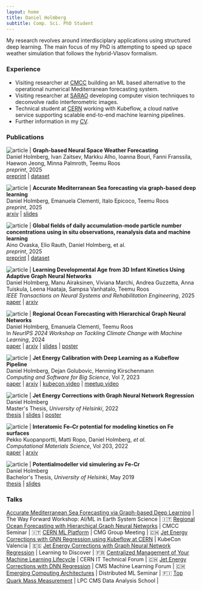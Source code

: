 ```yaml
---
layout: home
title: Daniel Holmberg
subtitle: Comp. Sci. PhD Student
---
```


My research revolves around interdisciplary applications using structured deep learning. The main focus of my PhD is attempting to speed up space weather simulation that follows the hybrid-Vlasov formalism.

### Experience

- Visiting researcher at [CMCC](https://www.cmcc.it) building an ML based alternative to the operational numerical Mediterranean forecasting system.
- Visiting researcher at [SARAO](https://www.sarao.ac.za) developing computer vision techniques to deconvolve radio interferometric images.
- Technical student at [CERN](https://home.cern) working with Kubeflow, a cloud native service supporting scalable end-to-end machine learning pipelines.
- Further information in my [CV](assets/resume.pdf).

### Publications

![article](assets/img/space_weather.png) | **Graph-based Neural Space Weather Forecasting** <br> Daniel Holmberg, Ivan Zaitsev, Markku Alho, Ioanna Bouri, Fanni Franssila, Haewon Jeong, Minna Palmroth, Teemu Roos <br> _preprint_, 2025 <br> [preprint](assets/space_weather_preprint.pdf) \| [dataset](https://zenodo.org/records/16930055)

![article](assets/img/encoding.png) | **Accurate Mediterranean Sea forecasting via graph-based deep learning** <br> Daniel Holmberg, Emanuela Clementi, Italo Epicoco, Teemu Roos <br> _preprint_, 2025 <br> [arxiv](https://arxiv.org/abs/2506.23900) \| [slides](assets/slides/seacast_cmcc25.pdf)

![article](assets/img/n100.png) | **Global fields of daily accumulation-mode particle number concentrations using in situ observations, reanalysis data and machine learning** <br> Aino Ovaska, Elio Rauth, Daniel Holmberg, et al. <br> _preprint_, 2025 <br> [preprint](https://doi.org/10.5194/ar-2025-18) \| [dataset](https://zenodo.org/records/15222674)

![article](assets/img/pose.png) | **Learning Developmental Age from 3D Infant Kinetics Using Adaptive Graph Neural Networks** <br> Daniel Holmberg, Manu Airaksinen, Viviana Marchi, Andrea Guzzetta, Anna Tuiskula, Leena Haataja, Sampsa Vanhatalo, Teemu Roos <br> _IEEE Transactions on Neural Systems and Rehabilitation Engineering_, 2025 <br> [paper](https://ieeexplore.ieee.org/abstract/document/10994338) \| [arxiv](https://arxiv.org/abs/2402.14400)

![article](assets/img/seacast.jpg) | **Regional Ocean Forecasting with Hierarchical Graph Neural Networks** <br> Daniel Holmberg, Emanuela Clementi, Teemu Roos <br> In _NeurIPS 2024 Workshop on Tackling Climate Change with Machine Learning_, 2024 <br> [paper](https://www.climatechange.ai/papers/neurips2024/51) \| [arxiv](https://arxiv.org/abs/2410.11807) \| [slides](assets/slides/seacast_cmcc24.pdf) \| [poster](https://neurips.cc/media/PosterPDFs/NeurIPS%202024/100541.png)

![article](assets/img/jec_models.png) | **Jet Energy Calibration with Deep Learning as a Kubeflow Pipeline** <br> Daniel Holmberg, Dejan Golubovic, Henning Kirschenmann <br> _Computing and Software for Big Science_, Vol 7, 2023 <br> [paper](https://doi.org/10.1007/s41781-023-00103-y) \| [arxiv](https://arxiv.org/abs/2308.12724) \| [kubecon video](https://youtu.be/iqbsbXZDjs8) \| [meetup video](https://youtu.be/AWZT9ZYgohY)

![article](assets/img/particle_cloud_simple.png) | **Jet Energy Corrections with Graph Neural Network Regression** <br> Daniel Holmberg <br> Master's Thesis, _University of Helsinki_, 2022 <br> [thesis](http://urn.fi/URN:NBN:fi:hulib-202205302154) \| [slides](https://indico.ijclab.in2p3.fr/event/5999/timetable/#32-jet-energy-corrections-with) \| [poster](https://indico.physik.uni-muenchen.de/event/173/contributions/862/)

![article](assets/img/fecr_migration.png) | **Interatomic Fe–Cr potential for modeling kinetics on Fe surfaces** <br> Pekko Kuopanportti, Matti Ropo, Daniel Holmberg, _et al._ <br> _Computational Materials Science_, Vol 203, 2022 <br> [paper](https://doi.org/10.1016/j.commatsci.2021.110840) \| [arxiv](https://arxiv.org/abs/2105.12859)

![article](assets/img/sectio_physica.png) | **Potentialmodeller vid simulering av Fe-Cr** <br> Daniel Holmberg <br> Bachelor's Thesis, _University of Helsinki_, May 2019 <br> [thesis](assets/bsc_thesis.pdf) \| [slides](assets/slides/fecr_simumeet19.pdf)

### Talks

[Accurate Mediterranean Sea Forecasting via Graph-based Deep Learning](assets/slides/seacast_cmcc25.pdf) | The Way Forward Workshop: AI/ML in Earth System Science | :it:
[Regional Ocean Forecasting with Hierarchical Graph Neural Networks](assets/slides/seacast_cmcc24.pdf) | CMCC Seminar | :it:
[CERN ML Platform](https://indico.cern.ch/event/1174414/#15-cern-ml-platform) | CMG Group Meeting | :switzerland:
[Jet Energy Corrections with GNN Regression using Kubeflow at CERN](https://kccnceu2022.sched.com/event/ytqv/jet-energy-corrections-with-gnn-regression-using-kubeflow-at-cern-daniel-holmberg-dejan-golubovic-cern) | KubeCon Valencia | :es:
[Jet Energy Corrections with Graph Neural Network Regression](https://indico.ijclab.in2p3.fr/event/5999/timetable/#32-jet-energy-corrections-with) | Learning to Discover | :fr:
[Centralized Management of Your Machine Learning Lifecycle](assets/slides/kubeflow_ittf21.pdf) | CERN IT Technical Forum | :switzerland:
[Jet Energy Corrections with DNN Regression](assets/slides/jec_dnn_cms21.pdf) | CMS Machine Learning Forum | :switzerland:
[Emerging Computing Architectures](assets/slides/emerging_architectures_hu20.pdf) | Distributed ML Seminar | :finland:
[Top Quark Mass Measurement](assets/slides/top_mass_das21.pdf) | LPC CMS Data Analysis School | ㅤ
